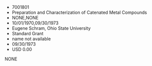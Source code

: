 * 7001801
* Preparation and Characterization of Catenated Metal Compounds
* NONE,NONE
* 10/01/1970,09/30/1973
* Eugene Schram, Ohio State University
* Standard Grant
* name not available
* 09/30/1973
* USD 0.00

NONE